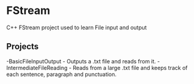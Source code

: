 # FStream
C++ FStream project used to learn File input and output

## Projects
  -BasicFileInputOutput - Outputs a .txt file and reads from it.
  -IntermediateFileReading - Reads from a large .txt file and keeps track of each sentence, paragraph and punctuation.
